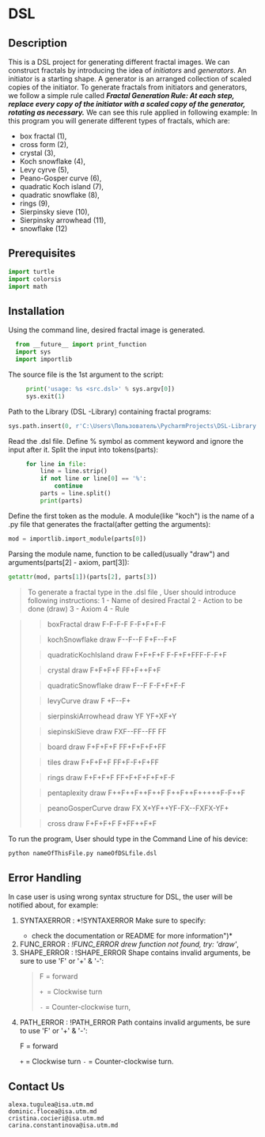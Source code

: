 # DSL

## Description
This is a DSL project for generating different fractal images. 
We can construct fractals by introducing the idea of *initiators* and *generators*. An initiator is a starting shape. A generator is an arranged collection of scaled copies of the initiator. To generate fractals from initiators and generators, we follow a simple rule called  ***Fractal Generation Rule: At each step, replace every copy of the initiator with a scaled copy of the generator, rotating as necessary.***  We can see this rule applied in following example:
In this program you will generate different types of fractals, which are: 
- box fractal (1),
- cross form (2),
- crystal (3), 
- Koch snowflake (4), 
- Levy cyrve (5), 
- Peano-Gosper curve (6), 
- quadratic Koch island (7), 
- quadratic snowflake (8), 
- rings (9), 
- Sierpinsky sieve (10), 
- Sierpinsky arrowhead (11), 
- snowflake (12)

## Prerequisites
```python
import turtle
import colorsis
import math
```

## Installation 
Using the command line, desired fractal image is generated.
```python
  from __future__ import print_function
  import sys
  import importlib
  ```

The source file is the 1st argument to the script:

```python if len(sys.argv) != 2:
	 print('usage: %s <src.dsl>' % sys.argv[0])
	 sys.exit(1) 
```

Path to the Library (DSL -Library) containing fractal programs:
```python 
sys.path.insert(0, r'C:\Users\Пользователь\PycharmProjects\DSL-Library')
```

Read the .dsl file. Define % symbol as comment keyword and ignore the input after it. Split the input into tokens(parts):
```python with open(sys.argv[1], 'r') as file:
	 for line in file:
    	 line = line.strip()
    	 if not line or line[0] == '%':
        	 continue
    	 parts = line.split()
    	 print(parts)
```

Define the first token as the module. A module(like "koch") is the name of a .py file that generates the fractal(after getting the arguments):
 ```python  
 mod = importlib.import_module(parts[0])
 ```
      
Parsing the module name, function to be called(usually "draw") and arguments(parts[2] - axiom, part[3]):
```python 
getattr(mod, parts[1])(parts[2], parts[3])
```

> To generate a fractal type in the .dsl file , User should introduce following instructions:
        1 - Name of  desired Fractal
        2 - Action to be done (draw)
        3 - Axiom
        4 - Rule

>> boxFractal draw F-F-F-F F-F+F+F-F
>
>> kochSnowflake draw F--F--F F+F--F+F
>
>> quadraticKochIsland draw F+F+F+F F-F+F+FFF-F-F+F
>
>> crystal draw F+F+F+F FF+F++F+F
>
>> quadraticSnowflake draw F--F F-F+F+F-F
>
>> levyCurve draw F +F--F+
>
>> sierpinskiArrowhead draw YF YF+XF+Y
>
>> siepinskiSieve draw FXF--FF--FF FF
>
>> board draw F+F+F+F FF+F+F+F+FF
>
>> tiles draw F+F+F+F FF+F-F+F+FF
>
>> rings draw F+F+F+F FF+F+F+F+F+F-F
>
>> pentaplexity draw F++F++F++F++F F++F++F+++++F-F++F
>
>> peanoGosperCurve draw FX X+YF++YF-FX--FXFX-YF+
>
>> cross draw F+F+F+F F+FF++F+F

To run the program, User should type in the Command Line of his device:
```python 
python nameOfThisFile.py nameOfDSLfile.dsl
```

## Error Handling
In case user is using wrong syntax structure for DSL, the user will be notified about, for example: 

1. SYNTAXERROR : *!SYNTAXERROR Make sure to specify: <Fractal Name> <Keyword> <Shape> <Path> 
	* check the documentation or README for more information")*
2. FUNC_ERROR : *!FUNC_ERROR drew function not found, try: 'draw'*,
3. SHAPE_ERROR : !SHAPE_ERROR Shape contains invalid arguments, be sure to use 'F' or '+' & '-':
	>
	> F = forward
	>
	> `+ `= Clockwise turn
	>
	> `-` = Counter-clockwise turn, 
4. PATH_ERROR : !PATH_ERROR Path contains invalid arguments, be sure to use 'F' or '+' & '-':
	>
	F = forward
	>
	`+` = Clockwise turn
	`-` = Counter-clockwise turn.


## Contact Us 
```
alexa.tugulea@isa.utm.md
dominic.flocea@isa.utm.md
cristina.cocieri@isa.utm.md
carina.constantinova@isa.utm.md
```
